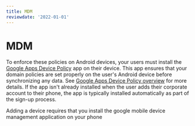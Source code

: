 ```yaml
---
title: MDM
reviewdate: '2022-01-01'
---
```


# MDM

To enforce these policies on Android devices, your users must install the [Google Apps Device Policy](https://play.google.com/store/apps/details?id=com.google.android.apps.enterprise.dmagent)
app on their device. This app ensures that your domain policies are set properly on the user's Android device before synchronizing any data. See 
[Google Apps Device Policy overview](https://support.google.com/a/users/answer/9453213?visit_id=638004128753002128-4101789084&rd=1) 
for more details. If the app isn't already installed when the user adds their corporate account to their phone, the app is typically installed automatically as part of the sign-up process.



Adding a device requires that you install the google mobile device management application on your phone